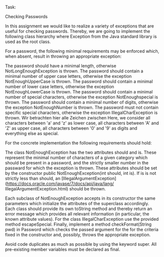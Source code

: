 Task:

Checking Passwords

In this assignment we would like to realize a variety of exceptions that
are useful for checking passwords. Thereby, we are going to implement
the following class hierarchy where Exception from the Java standard
library is used as the root class.

For a password, the following minimal requirements may be enforced
which, when absent, result in throwing an appropriate exception:

The password should have a minimal length, otherwise
NotLongEnoughException is thrown. The password should contain a minimal
number of upper case letters, otherwise the exception NotEnoughUpperCase
is thrown. The password should contain a minimal number of lower case
letters, otherwise the exception NotEnoughLowerCase is thrown. The
password should contain a minimal number of special characters,
otherwise the exception NotEnoughspecial is thrown. The password should
contain a minimal number of digits, otherwise the exception
NotEnoughNumber is thrown. The password must not contain specific
special characters, otherwise the exception IllegalCharException is
thrown. Wir betrachten hier alle Zeichen zwischen Here, we consider all
characters between \'a\' and \'z\' as lower case, all characters between
\'A\' and \'Z\' as upper case, all characters between \'0\' and \'9\' as
digits and everything else as special.

For the concrete implementation the following requirements should hold:

The class NotEnoughException has the two attributes should and is. These
represent the minimal number of characters of a given category which
should be present in a password, and the strictly smaller number in the
passward for which the exception is thrown. These attributes should be
set by the constructor public NotEnoughException(int should, int is). If
is is not strictly less than should, an
\[IllegalArgumentException\](https://docs.oracle.com/javase/7/docs/api/java/lang/
IllegalArgumentException.html) should be thrown.

Each subclass of NotEnoughException accepts in its constructor the same
parameters which initialize the attributes of the superclass
accordingly. Each class should provide its own toString method and
thereby return an error message which provides all relevant information
(in particular, the known attribute values). For the class
IllegalCharException use the provided method escapeSpecial. Finally,
implement a method checkFormat(String pwd) in Password which checks the
passed argument for the for the criteria fixed in the constructor and,
possibly, throws the appropriate exception.

Avoid code duplicates as much as possible by using the keyword super.
All pre-existing member variables must be declared as final.
